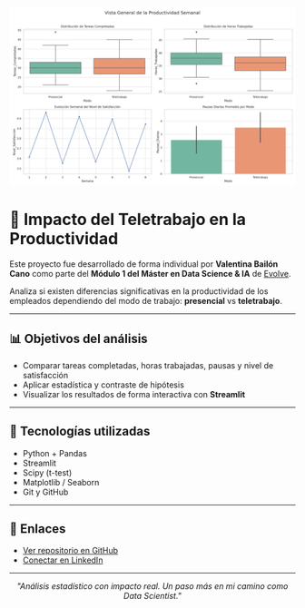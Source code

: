 
<p align="center">
  <img src="https://raw.githubusercontent.com/valentinabailoncano-code/Master-Evolve-Modulo-1/main/vista_general_productividad.png" width="600" />
</p>

# 🔬 Impacto del Teletrabajo en la Productividad

Este proyecto fue desarrollado de forma individual por **Valentina Bailón Cano** como parte del **Módulo 1 del Máster en Data Science & IA** de [Evolve](https://evolveacademy.es/).

Analiza si existen diferencias significativas en la productividad de los empleados dependiendo del modo de trabajo: **presencial** vs **teletrabajo**.

---

## 📊 Objetivos del análisis

- Comparar tareas completadas, horas trabajadas, pausas y nivel de satisfacción
- Aplicar estadística y contraste de hipótesis
- Visualizar los resultados de forma interactiva con **Streamlit**

---

## 📅 Tecnologías utilizadas

- Python + Pandas
- Streamlit
- Scipy (t-test)
- Matplotlib / Seaborn
- Git y GitHub

---

## 🔗 Enlaces

- <a href="https://github.com/valentinabailoncano-code/Master-Evolve-Modulo-1" target="_blank">
  Ver repositorio en GitHub</a>

- <a href="https://www.linkedin.com/in/valentina-bailon-2653b22b7" target="_blank">
  Conectar en LinkedIn</a>

---

<p align="center">
  <em>"Análisis estadístico con impacto real. Un paso más en mi camino como Data Scientist."</em>
</p>
